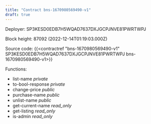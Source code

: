 ```yaml
---
title: "Contract bns-1670980569490-v1"
draft: true
---
```

Deployer: SP3KESD0EDB7H5WQAD7637DXJGCPJNVE81PWRTWPJ


 



Block height: 87092 (2022-12-14T01:19:03.000Z)

Source code: {{<contractref "bns-1670980569490-v1" SP3KESD0EDB7H5WQAD7637DXJGCPJNVE81PWRTWPJ bns-1670980569490-v1>}}

Functions:

* list-name _private_
* to-bool-response _private_
* change-price _public_
* purchase-name _public_
* unlist-name _public_
* get-current-name _read_only_
* get-listing _read_only_
* is-admin _read_only_

